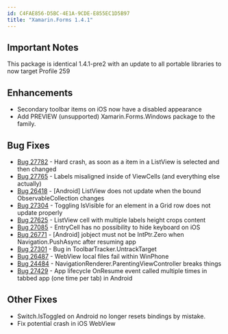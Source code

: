 ```yaml
---
id: C4FAE856-D5BC-4E1A-9CDE-E855EC1D5B97
title: "Xamarin.Forms 1.4.1"
---
```


## Important Notes ##

This package is identical 1.4.1-pre2 with an update to all portable libraries to now target Profile 259

## Enhancements ##

- Secondary toolbar items on iOS now have a disabled appearance
- Add PREVIEW (unsupported) Xamarin.Forms.Windows package to the family.

## Bug Fixes ##

- [Bug 27782](https://bugzilla.xamarin.com/show_bug.cgi?id=27782) - Hard crash, as soon as a item in a ListView is selected and then changed
- [Bug 27765](https://bugzilla.xamarin.com/show_bug.cgi?id=27765) - Labels misaligned inside of ViewCells (and everything else actually)
- [Bug 26418](https://bugzilla.xamarin.com/show_bug.cgi?id=26418) - [Android] ListView does not update when the bound ObservableCollection changes
- [Bug 27304](https://bugzilla.xamarin.com/show_bug.cgi?id=27304) - Toggling IsVisible for an element in a Grid row does not update properly
- [Bug 27625](https://bugzilla.xamarin.com/show_bug.cgi?id=27625) - ListView cell with multiple labels height crops content
- [Bug 27085](https://bugzilla.xamarin.com/show_bug.cgi?id=27085) - EntryCell has no possibility to hide keyboard on iOS
- [Bug 26771](https://bugzilla.xamarin.com/show_bug.cgi?id=26771) -  [Android] jobject must not be IntPtr.Zero when Navigation.PushAsync after resuming app
- [Bug 27301](https://bugzilla.xamarin.com/show_bug.cgi?id=27301) - Bug in ToolbarTracker.UntrackTarget
- [Bug 26487](https://bugzilla.xamarin.com/show_bug.cgi?id=26487) - WebView local files fail within WinPhone
- [Bug 24484](https://bugzilla.xamarin.com/show_bug.cgi?id=24484) - NavigationRenderer.ParentingViewController breaks things
- [Bug 27429](https://bugzilla.xamarin.com/show_bug.cgi?id=27429) - App lifecycle OnResume event called multiple times in tabbed app (one time per tab) in Android


## Other Fixes ##

- Switch.IsToggled on Android no longer resets bindings by mistake.
- Fix potential crash in iOS WebView

